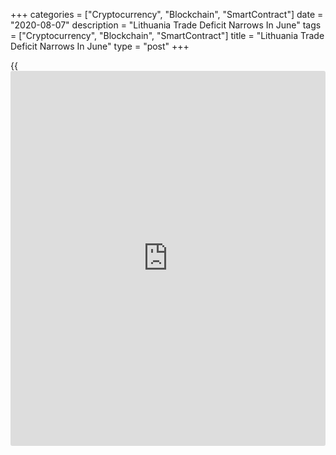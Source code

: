 +++
categories = ["Cryptocurrency", "Blockchain", "SmartContract"]
date = "2020-08-07"
description = "Lithuania Trade Deficit Narrows In June"
tags = ["Cryptocurrency", "Blockchain", "SmartContract"]
title = "Lithuania Trade Deficit Narrows In June"
type = "post"
+++

{{<iframe id="large-banner" src="https://www.bounty.group/#slide=25.0" width="100%" height="600" scrolling="no" style="border: 0px solid rgb(216, 221, 230); border-radius: 3px;">}}

Lithuania trade deficit in June decreased from a year ago, as exports
and imports declined, figures from the statistical office showed on
Friday.

Trade deficit narrowed to EUR 49.2 million in June from EUR 127.3
million in the same month last year. In May, the trade surplus was EUR
5.3 million.

Exports fell 7.6 percent year-on-year in June, following a 21.2 percent
decline in the previous month.

Imports declined 10.4 percent annually in June, following a 34.0 percent
fall in the prior month.

On a monthly basis, exports rose 11.7 percent in June and import
increased 14.5 percent.

In the second quarter, the trade deficit was EUR 14.1 million. Exports
and imports declined 16.4 percent and 24.8 percent, respectively.

For comments and feedback [contact](https://www.playgroundfx.com/contact/): editorial@rtt[news](https://www.letsplayfx.com/blog/forex-news-website/).com

[Economic News][1]

 **What parts of the world are seeing the best (and worst) economic
performances lately? Click[here][2] to check out our [Econ Scorecard][2]
and find out! See up-to-the-moment [ranking](https://www.playgroundfx.com/blog/crypto-exchange-ranking/)s for the best and worst
performers in [GDP][3], [unemployment rate][4], [inflation][5] and much
more.**

   1. www.rtt[news](https://www.letsplayfx.com/blog/forex-news-website/).com/Content/EconomicNews.aspx
   2. www.rtt[news](https://www.letsplayfx.com/blog/forex-news-website/).com/economic-scorecard/world-rank/retail-sales/highest-performance.aspx
   3. www.rtt[news](https://www.letsplayfx.com/blog/forex-news-website/).com/economic-scorecard/world-rank/GDP/highest-performance.aspx
   4. www.rtt[news](https://www.letsplayfx.com/blog/forex-news-website/).com/economic-scorecard/world-rank/unemployment-rate/lowest-performance.aspx
   5. www.rtt[news](https://www.letsplayfx.com/blog/forex-news-website/).com/economic-scorecard/world-rank/CPI/highest-performance.aspx